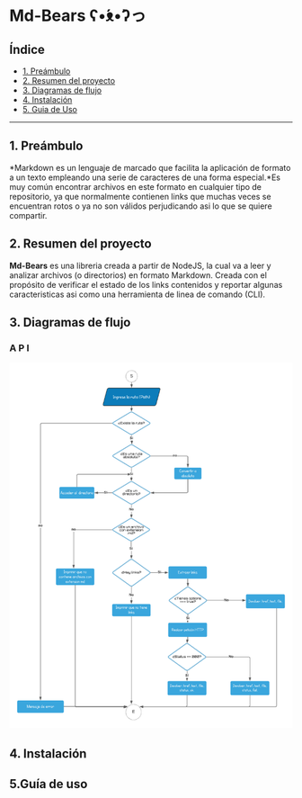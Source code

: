 # Md-Bears ʕ•́ᴥ•̀ʔっ

## Índice

- [1. Preámbulo](#1-preámbulo)
- [2. Resumen del proyecto](#2-resumen-del-proyecto)
- [3. Diagramas de flujo](#3-diagramas-de-flujo)
- [4. Instalación](#4-consideraciones-generales)
- [5. Guia de Uso](#5-criterios-de-aceptación-mínimos-del-proyecto)



---

## 1. Preámbulo
*Markdown es un lenguaje de marcado que facilita la aplicación de formato a un texto empleando una serie de caracteres de una forma especial.*Es muy común encontrar archivos en este formato en cualquier tipo de repositorio, ya que normalmente contienen links que muchas veces se encuentran rotos o ya no son válidos perjudicando asi lo que se quiere compartir.

## 2. Resumen del proyecto
**Md-Bears** es una libreria creada a partir de NodeJS, la cual va a leer y analizar archivos (o directorios) en formato Markdown. Creada con el propósito de verificar el estado de los links contenidos y reportar algunas caracteristicas asi como una  herramienta de linea de comando (CLI).
## 3. Diagramas de flujo
### A P I
![img](./imageReadme/DiagramaApi.png)
## 4. Instalación

## 5.Guía de uso

